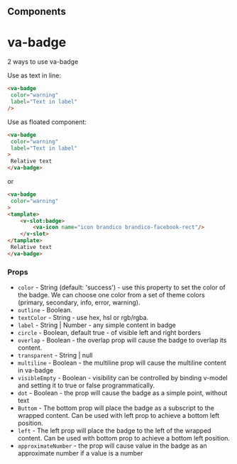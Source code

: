## Components


# va-badge

2 ways to use va-badge

Use as text in line:
```html
<va-badge
 color="warning"
 label="Text in label"
/>
```

Use as floated component:

```html
<va-badge
 color="warning"
 label="Text in label"
>
 Relative text
</va-badge>
```

or

```html
<va-badge
 color="warning"
>
<tamplate>
    <v-slot:badge>
        <va-icon name="icon brandico brandico-facebook-rect"/>
    </v-slot>
</tamplate>   
 Relative text
</va-badge>
```



### Props
* `color` - String (default: 'success') - use this property to set the color of the badge. We can choose one color from a set of theme colors (primary, secondary, info, error, warning).
* `outline` - Boolean.
* `textColor` - String - use hex, hsl or rgb/rgba.
* `label` - String | Number - any simple content in badge 
* `circle` - Boolean, default true - of visible left and right borders 
* `overlap` - Boolean - the overlap prop will cause the badge to overlap its content.
* `transparent` - String | null 
* `multiline` - Boolean - the multiline prop will cause the multiline content in va-badge
* `visibleEmpty` - Boolean - visibility can be controlled by binding v-model and setting it to true or false programmatically.
* `dot` - Boolean - the prop will cause the badge as a simple point, without text
* `Buttom` - The bottom prop will place the badge as a subscript to the wrapped content. Can be used with left prop to achieve a bottom left position.
* `left` - The left prop will place the badge to the left of the wrapped content. Can be used with bottom prop to achieve a bottom left position.
* `approximateNumber` - the prop will cause value in the badge as an approximate number if a value is a number
           

          
